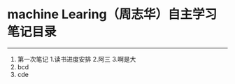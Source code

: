 # machine Learing（**周志华**）自主学习笔记目录 
---
1. 第一次笔记
    1.读书进度安排
    2.阿三
    3.啊是大
2. bcd
3. cde






